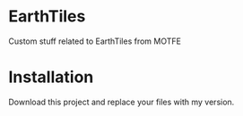 # EarthTiles
Custom stuff related to EarthTiles from MOTFE

# Installation
Download this project and replace your files with my version. 